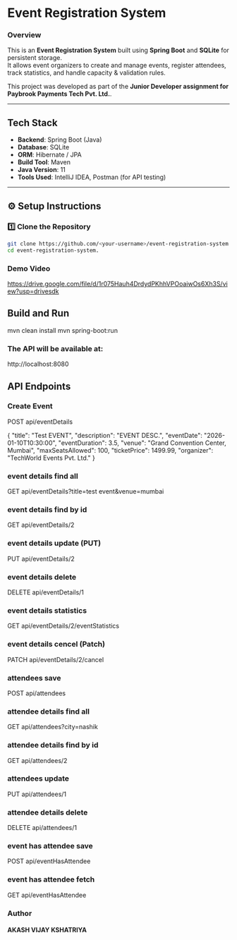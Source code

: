 # Event Registration System

### Overview
This is an **Event Registration System** built using **Spring Boot** and **SQLite** for persistent storage.  
It allows event organizers to create and manage events, register attendees, track statistics, and handle capacity & validation rules.

This project was developed as part of the **Junior Developer assignment for Paybrook Payments Tech Pvt. Ltd.**.

---

## Tech Stack

- **Backend**: Spring Boot (Java)
- **Database**: SQLite
- **ORM**: Hibernate / JPA
- **Build Tool**: Maven
- **Java Version**: 11
- **Tools Used**: IntelliJ IDEA, Postman (for API testing)

---

## ⚙️ Setup Instructions

### 1️⃣ Clone the Repository
```bash
git clone https://github.com/<your-username>/event-registration-system.git
cd event-registration-system.
```


### Demo Video

https://drive.google.com/file/d/1r075Hauh4DrdydPKhhVPOoaiwOs6Xh3S/view?usp=drivesdk

## Build and Run
mvn clean install
mvn spring-boot:run

### The API will be available at:
http://localhost:8080

## API Endpoints
### Create Event
POST api/eventDetails

{
  "title": "Test EVENT",
  "description": "EVENT DESC.",
  "eventDate": "2026-01-10T10:30:00",
  "eventDuration": 3.5,
  "venue": "Grand Convention Center, Mumbai",
  "maxSeatsAllowed": 100,
  "ticketPrice": 1499.99,
  "organizer": "TechWorld Events Pvt. Ltd."
}
### event details find all
GET api/eventDetails?title=test event&venue=mumbai

### event details find by id
GET api/eventDetails/2

### event details update (PUT)
PUT api/eventDetails/2

### event details delete
DELETE api/eventDetails/1

### event details statistics
GET api/eventDetails/2/eventStatistics

### event details cencel (Patch)
PATCH api/eventDetails/2/cancel

### attendees save
POST api/attendees

### attendee details find all
GET api/attendees?city=nashik

### attendee details find by id
GET api/attendees/2

### attendees update
PUT api/attendees/1

### attendee details delete
DELETE api/attendees/1

### event has attendee save
POST api/eventHasAttendee

### event has attendee fetch
GET api/eventHasAttendee

### Author
#### AKASH VIJAY KSHATRIYA

